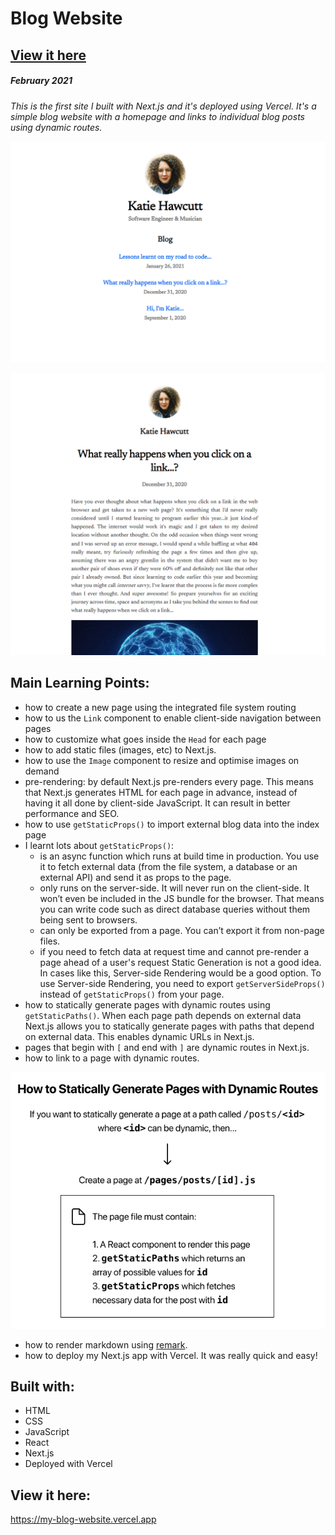 # Blog Website

## [View it here](https://my-blog-website.vercel.app/)

##### February 2021

_This is the first site I built with Next.js and it's deployed using Vercel. It's a simple blog website with a homepage and links to individual blog posts using dynamic routes._

![Blog homepage](./public/images/home-screenshot.PNG)

![Blog article page](./public/images/blog-screenshot.PNG)

## Main Learning Points:

- how to create a new page using the integrated file system routing
- how to us the `Link` component to enable client-side navigation between pages
- how to customize what goes inside the `Head` for each page
- how to add static files (images, etc) to Next.js.
- how to use the `Image` component to resize and optimise images on demand
- pre-rendering: by default Next.js pre-renders every page. This means that Next.js generates HTML for each page in advance, instead of having it all done by client-side JavaScript. It can result in better performance and SEO.
- how to use `getStaticProps()` to import external blog data into the index page
- I learnt lots about `getStaticProps()`:
  - is an async function which runs at build time in production. You use it to fetch external data (from the file system, a database or an external API) and send it as props to the page.
  - only runs on the server-side. It will never run on the client-side. It won’t even be included in the JS bundle for the browser. That means you can write code such as direct database queries without them being sent to browsers.
  - can only be exported from a page. You can’t export it from non-page files.
  - if you need to fetch data at request time and cannot pre-render a page ahead of a user's request Static Generation is not a good idea. In cases like this, Server-side Rendering would be a good option. To use Server-side Rendering, you need to export `getServerSideProps()` instead of `getStaticProps()` from your page.
- how to statically generate pages with dynamic routes using `getStaticPaths()`. When each page path depends on external data Next.js allows you to statically generate pages with paths that depend on external data. This enables dynamic URLs in Next.js.
- pages that begin with `[` and end with `]` are dynamic routes in Next.js.
- how to link to a page with dynamic routes.

![Useful picture explaining how to generate dynamic routes](./public/images/dynamic-routes.PNG)

- how to render markdown using [remark](https://github.com/remarkjs/remark).
- how to deploy my Next.js app with Vercel. It was really quick and easy!

## Built with:

- HTML
- CSS
- JavaScript
- React
- Next.js
- Deployed with Vercel

## View it here:

https://my-blog-website.vercel.app
